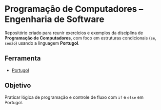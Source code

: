 # Programação de Computadores – Engenharia de Software

Repositório criado para reunir exercícios e exemplos da disciplina de **Programação de Computadores**, com foco em estruturas condicionais (`se`, `senão`) usando a linguagem **Portugol**.

## Ferramenta

- [Portugol](https://portugol.dev/)

## Objetivo

Praticar lógica de programação e controle de fluxo com `if` e `else` em Portugol.
